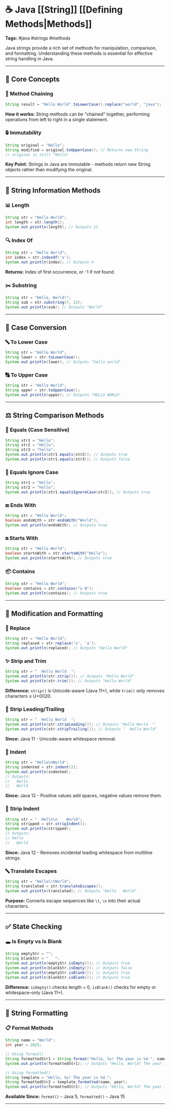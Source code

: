 # ☕ Java [[String]] [[Defining Methods|Methods]]


**Tags:** #java #strings #methods

Java strings provide a rich set of methods for manipulation, comparison, and formatting. Understanding these methods is essential for effective string handling in Java.

---

## 🔹 Core Concepts

### 🔗 Method Chaining

```java
String result = "Hello World".toLowerCase().replace("world", "java");
```

**How it works:** String methods can be "chained" together, performing operations from left to right in a single statement.

### 🔒 Immutability

```java
String original = "Hello";
String modified = original.toUpperCase(); // Returns new String
// original is still "Hello"
```

**Key Point:** Strings in Java are immutable - methods return new String objects rather than modifying the original.

---

## 📏 String Information Methods

### 📊 Length

```java
String str = "Hello World";
int length = str.length();
System.out.println(length); // Outputs 11
```

### 🔍 Index Of

```java
String str = "Hello World";
int index = str.indexOf('o');
System.out.println(index); // Outputs 4
```

**Returns:** Index of first occurrence, or -1 if not found.

### ✂️ Substring

```java
String str = "Hello, World!";
String sub = str.substring(7, 12);
System.out.println(sub); // Outputs "World"
```

---

## 🔄 Case Conversion

### 🔤 To Lower Case

```java
String str = "Hello World";
String lower = str.toLowerCase();
System.out.println(lower); // Outputs "hello world"
```

### 🔠 To Upper Case

```java
String str = "Hello World";
String upper = str.toUpperCase();
System.out.println(upper); // Outputs "HELLO WORLD"
```

---

## ⚖️ String Comparison Methods

### 🎯 Equals (Case Sensitive)

```java
String str1 = "Hello";
String str2 = "Hello";
String str3 = "hello";
System.out.println(str1.equals(str2)); // Outputs true
System.out.println(str1.equals(str3)); // Outputs false
```

### 🎯 Equals Ignore Case

```java
String str1 = "Hello";
String str2 = "hello";
System.out.println(str1.equalsIgnoreCase(str2)); // Outputs true
```

### 🔚 Ends With

```java
String str = "Hello World";
boolean endsWith = str.endsWith("World");
System.out.println(endsWith); // Outputs true
```

### 🔛 Starts With

```java
String str = "Hello World";
boolean startsWith = str.startsWith("Hello");
System.out.println(startsWith); // Outputs true
```

### 📦 Contains

```java
String str = "Hello World";
boolean contains = str.contains("o W");
System.out.println(contains); // Outputs true
```

---

## 🔧 Modification and Formatting

### 🔄 Replace

```java
String str = "Hello World";
String replaced = str.replace('o', 'a');
System.out.println(replaced); // Outputs "Hella Warld"
```

### ✨ Strip and Trim

```java
String str = "  Hello World  ";
System.out.println(str.strip()); // Outputs "Hello World"
System.out.println(str.trim()); // Outputs "Hello World"
```

**Difference:** `strip()` is Unicode-aware (Java 11+), while `trim()` only removes characters ≤ U+0020.

### 🎯 Strip Leading/Trailing

```java
String str = "  Hello World  ";
System.out.println(str.stripLeading()); // Outputs "Hello World  "
System.out.println(str.stripTrailing()); // Outputs "  Hello World"
```

**Since:** Java 11 - Unicode-aware whitespace removal.

### 📐 Indent

```java
String str = "Hello\nWorld";
String indented = str.indent(2);
System.out.println(indented);
// Outputs:
//   Hello
//   World
```

**Since:** Java 12 - Positive values add spaces, negative values remove them.

### 📝 Strip Indent

```java
String str = "  Hello\n    World";
String stripped = str.stripIndent();
System.out.println(stripped);
// Outputs:
// Hello
//   World
```

**Since:** Java 12 - Removes incidental leading whitespace from multiline strings.

### 🔤 Translate Escapes

```java
String str = "Hello\\tWorld";
String translated = str.translateEscapes();
System.out.println(translated); // Outputs "Hello	World"
```

**Purpose:** Converts escape sequences like `\t`, `\n` into their actual characters.

---

## ✅ State Checking

### 🕳️ Is Empty vs Is Blank

```java
String emptyStr = "";
String blankStr = "   ";
System.out.println(emptyStr.isEmpty()); // Outputs true
System.out.println(blankStr.isEmpty()); // Outputs false
System.out.println(emptyStr.isBlank()); // Outputs true
System.out.println(blankStr.isBlank()); // Outputs true
```

**Difference:** `isEmpty()` checks length = 0, `isBlank()` checks for empty or whitespace-only (Java 11+).

---

## 🎨 String Formatting

### 📋 Format Methods

```java
String name = "World";
int year = 2025;

// Using format()
String formattedStr1 = String.format("Hello, %s! The year is %d.", name, year);
System.out.println(formattedStr1); // Outputs "Hello, World! The year is 2025."

// Using formatted()
String template = "Hello, %s! The year is %d.";
String formattedStr2 = template.formatted(name, year);
System.out.println(formattedStr2); // Outputs "Hello, World! The year is 2025."
```

**Available Since:** `format()` - Java 5, `formatted()` - Java 15

---